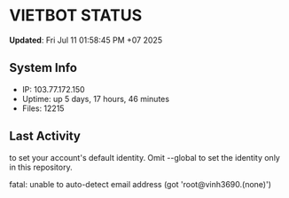 # VIETBOT STATUS
**Updated**: Fri Jul 11 01:58:45 PM +07 2025

## System Info
- IP: 103.77.172.150
- Uptime: up 5 days, 17 hours, 46 minutes
- Files: 12215

## Last Activity

to set your account's default identity.
Omit --global to set the identity only in this repository.

fatal: unable to auto-detect email address (got 'root@vinh3690.(none)')
